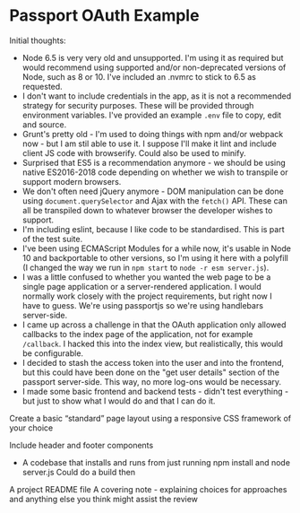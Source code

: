 # Passport OAuth Example

Initial thoughts:
- Node 6.5 is very very old and unsupported. I'm using it as required but would recommend using supported and/or non-deprecated versions of Node, such as 8 or 10. I've included an .nvmrc to stick to 6.5 as requested.
- I don't want to include credentials in the app, as it is not a recommended strategy for security purposes. These will be provided through environment variables. I've provided an example `.env` file to copy, edit and source.
- Grunt's pretty old - I'm used to doing things with npm and/or webpack now - but I am stil able to use it. I suppose I'll make it lint and include client JS code with browserify. Could also be used to minify.
- Surprised that ES5 is a recommendation anymore - we should be using native ES2016-2018 code depending on whether we wish to transpile or support modern browsers.
- We don't often need jQuery anymore - DOM manipulation can be done using `document.querySelector` and Ajax with the `fetch()` API. These can all be transpiled down to whatever browser the developer wishes to support.
- I'm including eslint, because I like code to be standardised. This is part of the test suite.
- I've been using ECMAScript Modules for a while now, it's usable in Node 10 and backportable to other versions, so I'm using it here with a polyfill (I changed the way we run in `npm start` to `node -r esm server.js`).
- I was a little confused to whether you wanted the web page to be a single page application or a server-rendered application. I would normally work closely with the project requirements, but right now I have to guess. We're using passportjs so we're using handlebars server-side.
- I came up across a challenge in that the OAuth application only allowed callbacks to the index page of the application, not for example `/callback`. I hacked this into the index view, but realistically, this would be configurable.
- I decided to stash the access token into the user and into the frontend, but this could have been done on the "get user details" section of the passport server-side. This way, no more log-ons would be necessary.
- I made some basic frontend and backend tests - didn't test everything - but just to show what I would do and that I can do it.



Create a basic “standard” page layout using a responsive CSS framework of your choice

Include header and footer components

- A codebase that installs and runs from just running npm install and node server.js
Could do a build then

A project README file
A covering note - explaining choices for approaches and anything else you think might assist the review